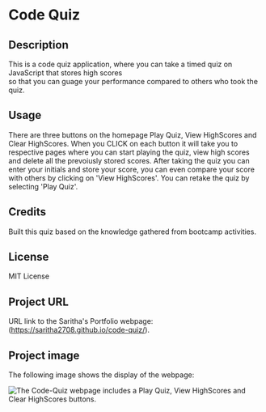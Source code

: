 # Code Quiz


## Description

This is a code quiz application, where you can take a timed quiz on JavaScript that stores high scores  
so that you can guage your performance compared to others who took the quiz.


## Usage

There are three buttons on the homepage Play Quiz, View HighScores and Clear HighScores. When you  CLICK on each button it will take you to respective pages
where you can start playing the quiz, view high scores and delete all the prevoiusly stored scores. After taking the quiz you can enter your initials and store your score, you can even compare your score with others by clicking on 'View HighScores'. You can retake the quiz by selecting 'Play Quiz'.    


## Credits

Built this quiz based on the knowledge gathered from bootcamp activities.


## License

MIT License


## Project URL

URL link to the Saritha's Portfolio webpage:
(https://saritha2708.github.io/code-quiz/).


## Project image

The following image shows the display of the webpage:

![The Code-Quiz webpage includes a Play Quiz, View HighScores and Clear HighScores buttons.](./assets/images/code-quiz.png)
